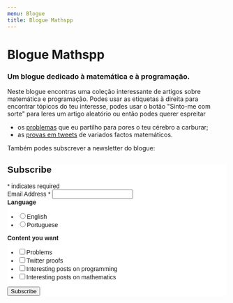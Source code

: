 ```yaml
---
menu: Blogue
title: Blogue Mathspp
---
```


# Blogue Mathspp

### Um blogue dedicado à matemática e à programação.

Neste blogue encontras uma coleção interessante de artigos sobre matemática e programação. Podes usar as etiquetas à direita para encontrar tópicos do teu interesse, podes usar o botão "Sinto-me com sorte" para leres um artigo aleatório ou então podes querer espreitar

 - os [problemas](./problems) que eu partilho para pores o teu cérebro a carburar;
 - as [provas em tweets](./twitter-proofs) de variados factos matemáticos.

Também podes subscrever a newsletter do blogue:

<!-- Begin Mailchimp Signup Form -->
<link href="//cdn-images.mailchimp.com/embedcode/classic-10_7.css" rel="stylesheet" type="text/css">
<style type="text/css">
	#mc_embed_signup{background:#fff; clear:left; font:14px Helvetica,Arial,sans-serif; }
	/* Add your own Mailchimp form style overrides in your site stylesheet or in this style block.
	   We recommend moving this block and the preceding CSS link to the HEAD of your HTML file. */
</style>
<div id="mc_embed_signup">
<form action="https://mathspp.us18.list-manage.com/subscribe/post?u=3452fe1e5ab6016adba929cce&amp;id=e55ac21342" method="post" id="mc-embedded-subscribe-form" name="mc-embedded-subscribe-form" class="validate" target="_blank" novalidate>
    <div id="mc_embed_signup_scroll">
	<h2>Subscribe</h2>
<div class="indicates-required"><span class="asterisk">*</span> indicates required</div>
<div class="mc-field-group">
	<label for="mce-EMAIL">Email Address  <span class="asterisk">*</span>
</label>
	<input type="email" value="" name="EMAIL" class="required email" id="mce-EMAIL">
</div>
<div class="mc-field-group input-group">
    <strong>Language </strong>
    <ul><li><input type="radio" value="1" name="group[6030]" id="mce-group[6030]-6030-0"><label for="mce-group[6030]-6030-0">English</label></li>
<li><input type="radio" value="2" name="group[6030]" id="mce-group[6030]-6030-1"><label for="mce-group[6030]-6030-1">Portuguese</label></li>
</ul>
</div>
<div class="mc-field-group input-group">
    <strong>Content you want </strong>
    <ul><li><input type="checkbox" value="4" name="group[6034][4]" id="mce-group[6034]-6034-0"><label for="mce-group[6034]-6034-0">Problems</label></li>
<li><input type="checkbox" value="8" name="group[6034][8]" id="mce-group[6034]-6034-1"><label for="mce-group[6034]-6034-1">Twitter proofs</label></li>
<li><input type="checkbox" value="16" name="group[6034][16]" id="mce-group[6034]-6034-2"><label for="mce-group[6034]-6034-2">Interesting posts on programming</label></li>
<li><input type="checkbox" value="32" name="group[6034][32]" id="mce-group[6034]-6034-3"><label for="mce-group[6034]-6034-3">Interesting posts on mathematics</label></li>
</ul>
</div>
	<div id="mce-responses" class="clear">
		<div class="response" id="mce-error-response" style="display:none"></div>
		<div class="response" id="mce-success-response" style="display:none"></div>
	</div>    <!-- real people should not fill this in and expect good things - do not remove this or risk form bot signups-->
    <div style="position: absolute; left: -5000px;" aria-hidden="true"><input type="text" name="b_3452fe1e5ab6016adba929cce_e55ac21342" tabindex="-1" value=""></div>
    <div class="clear"><input type="submit" value="Subscribe" name="subscribe" id="mc-embedded-subscribe" class="button"></div>
    </div>
</form>
</div>
<script type='text/javascript' src='//s3.amazonaws.com/downloads.mailchimp.com/js/mc-validate.js'></script><script type='text/javascript'>(function($) {window.fnames = new Array(); window.ftypes = new Array();fnames[0]='EMAIL';ftypes[0]='email';}(jQuery));var $mcj = jQuery.noConflict(true);</script>
<!--End mc_embed_signup-->
